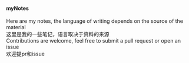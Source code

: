 #### myNotes
Here are my notes, the language of writing depends on the source of the material  
这里是我的一些笔记，语言取决于资料的来源  
Contributions are welcome, feel free to submit a pull request or open an issue  
欢迎提pr和issue  
